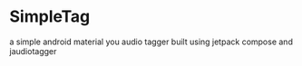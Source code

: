 # SimpleTag
a simple android material you audio tagger built using jetpack compose and jaudiotagger
